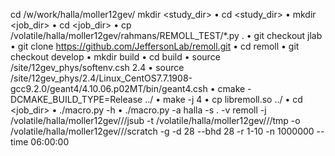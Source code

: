  cd /w/work/halla/moller12gev/<username>
 mkdir <study_dir>
• cd <study_dir>
• mkdir <job_dir>
• cd <job_dir>
• cp /volatile/halla/moller12gev/rahmans/REMOLL_TEST/*.py .
• git checkout jlab
• git clone https://github.com/JeffersonLab/remoll.git
• cd remoll
• git checkout develop
• mkdir build
• cd build
• source /site/12gev_phys/softenv.csh 2.4
• source /site/12gev_phys/2.4/Linux_CentOS7.7.1908-gcc9.2.0/geant4/4.10.06.p02MT/bin/geant4.csh
• cmake -DCMAKE_BUILD_TYPE=Release ../
• make -j 4
• cp libremoll.so ../
• cd <job_dir>
• ./macro.py -h
• ./macro.py -a halla -s . -v remoll -j /volatile/halla/moller12gev/<username>/<job
name>/jsub -t /volatile/halla/moller12gev/<username>/<jobname>/tmp -o
/volatile/halla/moller12gev/<username>/<job name>/scratch -g <generator>
-d 28 --bhd 28 -r 1-10 -n 1000000 --time 06:00:00
